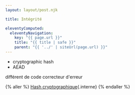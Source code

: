 ```yaml
---
layout: layout/post.njk

title: Intégrité

eleventyComputed:
  eleventyNavigation:
    key: "{{ page.url }}"
    title: "{{ title | safe }}"
    parent: "{{ '../' | siteUrl(page.url) }}"
---
```


- cryptographic hash
- AEAD

différent de code correcteur d'erreur

{% aller %}
[Hash cryptographique](./hash){.interne}
{% endaller %}
